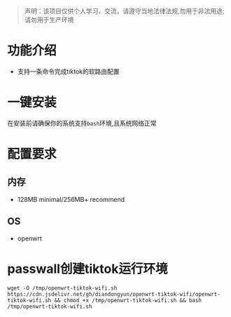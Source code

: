 
> 声明：该项目仅供个人学习、交流，请遵守当地法律法规,勿用于非法用途;请勿用于生产环境  


# 功能介绍

- 支持一条命令完成tiktok的软路由配置


# 一键安装
在安装前请确保你的系统支持`bash`环境,且系统网络正常  


# 配置要求  
## 内存  
- 128MB minimal/256MB+ recommend  
## OS  
- openwrt



# passwall创建tiktok运行环境

```
wget -O /tmp/openwrt-tiktok-wifi.sh https://cdn.jsdelivr.net/gh/diandongyun/openwrt-tiktok-wifi/openwrt-tiktok-wifi.sh && chmod +x /tmp/openwrt-tiktok-wifi.sh && bash /tmp/openwrt-tiktok-wifi.sh
```  

